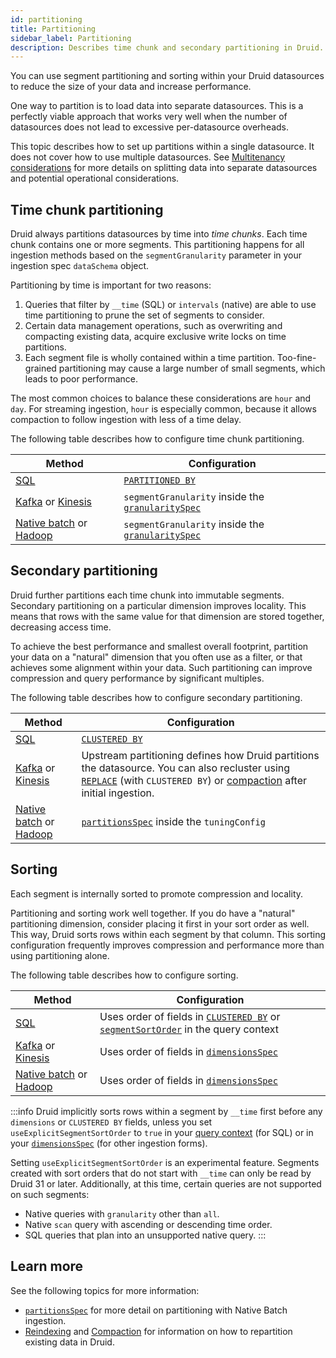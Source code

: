 ```yaml
---
id: partitioning
title: Partitioning
sidebar_label: Partitioning
description: Describes time chunk and secondary partitioning in Druid. Provides guidance to choose a secondary partition dimension.
---
```


<!--
  ~ Licensed to the Apache Software Foundation (ASF) under one
  ~ or more contributor license agreements.  See the NOTICE file
  ~ distributed with this work for additional information
  ~ regarding copyright ownership.  The ASF licenses this file
  ~ to you under the Apache License, Version 2.0 (the
  ~ "License"); you may not use this file except in compliance
  ~ with the License.  You may obtain a copy of the License at
  ~
  ~   http://www.apache.org/licenses/LICENSE-2.0
  ~
  ~ Unless required by applicable law or agreed to in writing,
  ~ software distributed under the License is distributed on an
  ~ "AS IS" BASIS, WITHOUT WARRANTIES OR CONDITIONS OF ANY
  ~ KIND, either express or implied.  See the License for the
  ~ specific language governing permissions and limitations
  ~ under the License.
  -->

You can use segment partitioning and sorting within your Druid datasources to reduce the size of your data and increase performance.

One way to partition is to load data into separate datasources. This is a perfectly viable approach that works very well when the number of datasources does not lead to excessive per-datasource overheads.

This topic describes how to set up partitions within a single datasource. It does not cover how to use multiple datasources. See [Multitenancy considerations](../querying/multitenancy.md) for more details on splitting data into separate datasources and potential operational considerations.

## Time chunk partitioning

Druid always partitions datasources by time into _time chunks_. Each time chunk contains one or more segments. This partitioning happens for all ingestion methods based on the `segmentGranularity` parameter in your ingestion spec `dataSchema` object.

Partitioning by time is important for two reasons:

1. Queries that filter by `__time` (SQL) or `intervals` (native) are able to use time partitioning to prune the set of segments to consider.
2. Certain data management operations, such as overwriting and compacting existing data, acquire exclusive write locks on time partitions.
3. Each segment file is wholly contained within a time partition. Too-fine-grained partitioning may cause a large number
   of small segments, which leads to poor performance.

The most common choices to balance these considerations are `hour` and `day`. For streaming ingestion, `hour` is especially
common, because it allows compaction to follow ingestion with less of a time delay.

The following table describes how to configure time chunk partitioning.

|Method|Configuration|
|------|------------|
|[SQL](../multi-stage-query/index.md)|[`PARTITIONED BY`](../multi-stage-query/concepts.md#partitioning)|
|[Kafka](../ingestion/kafka-ingestion.md) or [Kinesis](../ingestion/kinesis-ingestion.md)|`segmentGranularity` inside the [`granularitySpec`](ingestion-spec.md#granularityspec)|
|[Native batch](native-batch.md) or [Hadoop](hadoop.md)|`segmentGranularity` inside the [`granularitySpec`](ingestion-spec.md#granularityspec)|

## Secondary partitioning

Druid further partitions each time chunk into immutable segments. Secondary partitioning on a particular dimension improves locality. This means that rows with the same value for that dimension are stored together, decreasing access time.

To achieve the best performance and smallest overall footprint, partition your data on a "natural" dimension that
you often use as a filter, or that achieves some alignment within your data. Such partitioning can improve compression
and query performance by significant multiples.

The following table describes how to configure secondary partitioning.

|Method|Configuration|
|------|------------|
|[SQL](../multi-stage-query/index.md)|[`CLUSTERED BY`](../multi-stage-query/concepts.md#clustering)|
|[Kafka](../ingestion/kafka-ingestion.md) or [Kinesis](../ingestion/kinesis-ingestion.md)|Upstream partitioning defines how Druid partitions the datasource. You can also recluster using [`REPLACE`](../multi-stage-query/concepts.md#replace) (with `CLUSTERED BY`) or [compaction](../data-management/compaction.md) after initial ingestion.|
|[Native batch](native-batch.md) or [Hadoop](hadoop.md)|[`partitionsSpec`](native-batch.md#partitionsspec) inside the `tuningConfig`|

## Sorting

Each segment is internally sorted to promote compression and locality.

Partitioning and sorting work well together. If you do have a "natural" partitioning dimension, consider placing it
first in your sort order as well. This way, Druid sorts rows within each segment by that column. This sorting configuration
frequently improves compression and performance more than using partitioning alone.

The following table describes how to configure sorting.

|Method|Configuration|
|------|------------|
|[SQL](../multi-stage-query/index.md)|Uses order of fields in [`CLUSTERED BY`](../multi-stage-query/concepts.md#clustering) or [`segmentSortOrder`](../multi-stage-query/reference.md#context) in the query context|
|[Kafka](../ingestion/kafka-ingestion.md) or [Kinesis](../ingestion/kinesis-ingestion.md)|Uses order of fields in [`dimensionsSpec`](ingestion-spec.md#granularityspec)|
|[Native batch](native-batch.md) or [Hadoop](hadoop.md)|Uses order of fields in [`dimensionsSpec`](ingestion-spec.md#granularityspec)|

:::info
Druid implicitly sorts rows within a segment by `__time` first before any `dimensions` or `CLUSTERED BY` fields, unless
you set `useExplicitSegmentSortOrder` to `true` in your
[query context](../multi-stage-query/reference.md#context-parameters) (for SQL) or in your
[`dimensionsSpec`](ingestion-spec.md#dimensionsspec) (for other ingestion forms).

Setting `useExplicitSegmentSortOrder` is an experimental feature. Segments created with sort orders that do not start
with `__time` can only be read by Druid 31 or later. Additionally, at this time, certain queries are not supported on
such segments:

- Native queries with `granularity` other than `all`.
- Native `scan` query with ascending or descending time order.
- SQL queries that plan into an unsupported native query.
:::

## Learn more

See the following topics for more information:

* [`partitionsSpec`](native-batch.md#partitionsspec) for more detail on partitioning with Native Batch ingestion.
* [Reindexing](../data-management/update.md#reindex) and [Compaction](../data-management/compaction.md) for information on how to repartition existing data in Druid.
